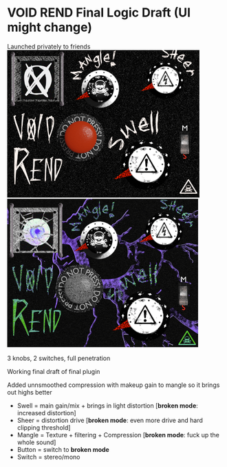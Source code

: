 # VOID REND Final Logic Draft (UI might change)
Launched privately to friends
![Rend normal](resource/rend1.png)
![Rend broken](resource/rend2.png)

3 knobs, 2 switches, full penetration

Working final draft of final plugin

Added unnsmoothed compression with makeup gain to mangle so it brings out highs better

* Swell = main gain/mix + brings in light distortion [**broken mode**: increased distortion] 
* Sheer = distortion drive [**broken mode**: even more drive and hard clipping threshold] 
* Mangle = Texture + filtering + Compression [**broken mode**: fuck up the whole sound] 
* Button = switch to **broken mode** 
* Switch = stereo/mono 

